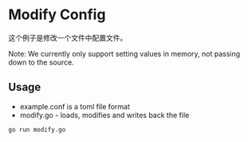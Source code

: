 # Modify Config

这个例子是修改一个文件中配置文件。

Note: We currently only support setting values in memory, not passing down to the source.

## Usage

- example.conf is a toml file format
- modify.go - loads, modifies and writes back the file

```
go run modify.go
```
